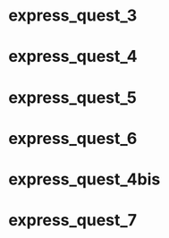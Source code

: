 # express_quest_3

# express_quest_4

# express_quest_5

# express_quest_6

# express_quest_4bis

# express_quest_7
